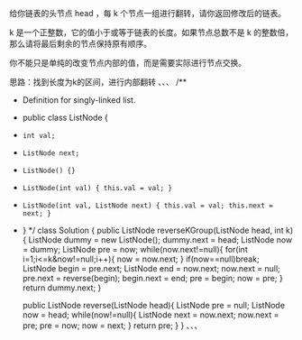 给你链表的头节点 head ，每 k 个节点一组进行翻转，请你返回修改后的链表。

k 是一个正整数，它的值小于或等于链表的长度。如果节点总数不是 k 的整数倍，那么请将最后剩余的节点保持原有顺序。

你不能只是单纯的改变节点内部的值，而是需要实际进行节点交换。

思路：找到长度为k的区间，进行内部翻转
、、、
/**
 * Definition for singly-linked list.
 * public class ListNode {
 *     int val;
 *     ListNode next;
 *     ListNode() {}
 *     ListNode(int val) { this.val = val; }
 *     ListNode(int val, ListNode next) { this.val = val; this.next = next; }
 * }
 */
class Solution {
    public ListNode reverseKGroup(ListNode head, int k) {
        ListNode dummy = new ListNode();
        dummy.next = head;
        ListNode now = dummy;
        ListNode pre = now;
        while(now.next!=null){
            for(int i=1;i<=k&now!=null;i++){
                now = now.next;
            }
            if(now==null)break;
            ListNode begin = pre.next;
            ListNode end = now.next;
            now.next = null;
            pre.next = reverse(begin);
            begin.next = end;
            pre = begin;
            now = pre;
        }
        return dummy.next;
    }

    public ListNode reverse(ListNode head){
        ListNode pre = null;
        ListNode now = head;
        while(now!=null){
            ListNode next = now.next;
            now.next = pre;
            pre = now;
            now = next;
        }
        return pre;
    }
}
、、、
